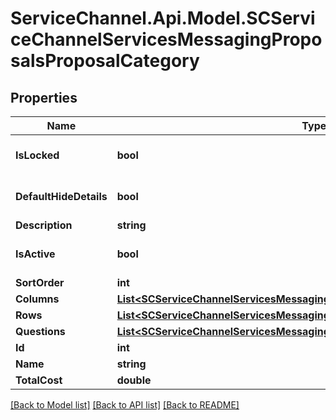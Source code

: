 # ServiceChannel.Api.Model.SCServiceChannelServicesMessagingProposalsProposalCategory

## Properties

Name | Type | Description | Notes
------------ | ------------- | ------------- | -------------
**IsLocked** | **bool** |  | [optional] [default to false]
**DefaultHideDetails** | **bool** |  | [optional] [default to false]
**Description** | **string** |  | [optional] 
**IsActive** | **bool** |  | [optional] [default to false]
**SortOrder** | **int** |  | [optional] 
**Columns** | [**List&lt;SCServiceChannelServicesMessagingProposalsProposalCategoryColumn&gt;**](SCServiceChannelServicesMessagingProposalsProposalCategoryColumn.md) |  | [optional] 
**Rows** | [**List&lt;SCServiceChannelServicesMessagingProposalsProposalCategoryRow&gt;**](SCServiceChannelServicesMessagingProposalsProposalCategoryRow.md) |  | [optional] 
**Questions** | [**List&lt;SCServiceChannelServicesMessagingProposalsProposalQuestion&gt;**](SCServiceChannelServicesMessagingProposalsProposalQuestion.md) |  | [optional] 
**Id** | **int** |  | [optional] 
**Name** | **string** |  | [optional] 
**TotalCost** | **double** |  | [optional] 

[[Back to Model list]](../README.md#documentation-for-models) [[Back to API list]](../README.md#documentation-for-api-endpoints) [[Back to README]](../README.md)

